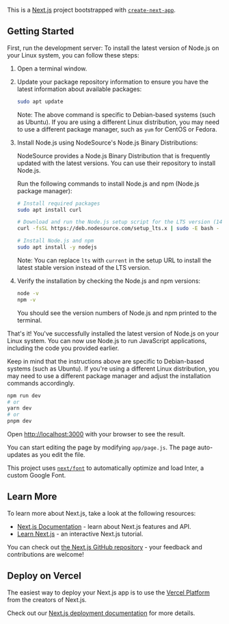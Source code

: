 This is a [Next.js](https://nextjs.org/) project bootstrapped with [`create-next-app`](https://github.com/vercel/next.js/tree/canary/packages/create-next-app).

## Getting Started

First, run the development server:
To install the latest version of Node.js on your Linux system, you can follow these steps:

1. Open a terminal window.

2. Update your package repository information to ensure you have the latest information about available packages:
   
   ```sh
   sudo apt update
   ```

   Note: The above command is specific to Debian-based systems (such as Ubuntu). If you are using a different Linux distribution, you may need to use a different package manager, such as `yum` for CentOS or Fedora.

3. Install Node.js using NodeSource's Node.js Binary Distributions:

   NodeSource provides a Node.js Binary Distribution that is frequently updated with the latest versions. You can use their repository to install Node.js.

   Run the following commands to install Node.js and npm (Node.js package manager):

   ```sh
   # Install required packages
   sudo apt install curl

   # Download and run the Node.js setup script for the LTS version (14.x)
   curl -fsSL https://deb.nodesource.com/setup_lts.x | sudo -E bash -

   # Install Node.js and npm
   sudo apt install -y nodejs
   ```

   Note: You can replace `lts` with `current` in the setup URL to install the latest stable version instead of the LTS version.

4. Verify the installation by checking the Node.js and npm versions:

   ```sh
   node -v
   npm -v
   ```

   You should see the version numbers of Node.js and npm printed to the terminal.

That's it! You've successfully installed the latest version of Node.js on your Linux system. You can now use Node.js to run JavaScript applications, including the code you provided earlier.

Keep in mind that the instructions above are specific to Debian-based systems (such as Ubuntu). If you're using a different Linux distribution, you may need to use a different package manager and adjust the installation commands accordingly.
```bash
npm run dev
# or
yarn dev
# or
pnpm dev
```

Open [http://localhost:3000](http://localhost:3000) with your browser to see the result.

You can start editing the page by modifying `app/page.js`. The page auto-updates as you edit the file.

This project uses [`next/font`](https://nextjs.org/docs/basic-features/font-optimization) to automatically optimize and load Inter, a custom Google Font.

## Learn More

To learn more about Next.js, take a look at the following resources:

- [Next.js Documentation](https://nextjs.org/docs) - learn about Next.js features and API.
- [Learn Next.js](https://nextjs.org/learn) - an interactive Next.js tutorial.

You can check out [the Next.js GitHub repository](https://github.com/vercel/next.js/) - your feedback and contributions are welcome!

## Deploy on Vercel

The easiest way to deploy your Next.js app is to use the [Vercel Platform](https://vercel.com/new?utm_medium=default-template&filter=next.js&utm_source=create-next-app&utm_campaign=create-next-app-readme) from the creators of Next.js.

Check out our [Next.js deployment documentation](https://nextjs.org/docs/deployment) for more details.
